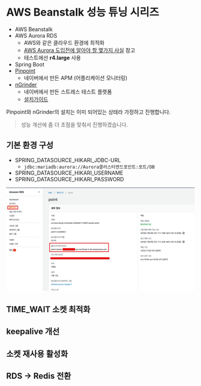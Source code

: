 # AWS Beanstalk 성능 튜닝 시리즈

* AWS Beanstalk
* AWS Aurora RDS
    * AWS와 같은 클라우드 환경에 최적화
    * [AWS Aurora 도입전에 알아야 할 몇가지 사실](https://medium.com/hbsmith/aws-aurora-%EB%8F%84%EC%9E%85%EC%97%90-%EB%8C%80%ED%95%9C-%EB%AA%87%EA%B0%80%EC%A7%80-%EC%82%AC%EC%8B%A4-45eb602bad58) 참고
    * 테스트에선 **r4.large** 사용
* Spring Boot
* [Pinpoint](https://github.com/naver/pinpoint)
    * 네이버에서 만든 APM (어플리케이션 모니터링)
* [nGrinder](https://github.com/naver/ngrinder)
    * 네이버에서 만든 스트레스 테스트 플랫폼
    * [설치가이드](https://github.com/naver/ngrinder/wiki/Installation-Guide)

Pinpoint와 nGrinder의 설치는 이미 되어있는 상태라 가정하고 진행합니다.  

> 성능 개선에 좀 더 초점을 맞춰서 진행하겠습니다.

## 기본 환경 구성

* SPRING_DATASOURCE_HIKARI_JDBC-URL
    * ```jdbc:mariadb:aurora://Aurora클러스터엔드포인트:포트/DB```
* SPRING_DATASOURCE_HIKARI_USERNAME
* SPRING_DATASOURCE_HIKARI_PASSWORD

![aurora1](./images/aurora1.png)

## TIME_WAIT 소켓 최적화

### 
## keepalive 개선

## 소켓 재사용 활성화



## RDS -> Redis 전환